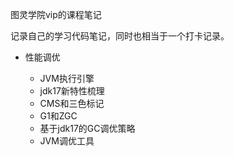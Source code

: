 图灵学院vip的课程笔记

记录自己的学习代码笔记，同时也相当于一个打卡记录。

- 性能调优
  
  - JVM执行引擎
  - jdk17新特性梳理
  - CMS和三色标记
  - G1和ZGC
  - 基于jdk17的GC调优策略
  - JVM调优工具
